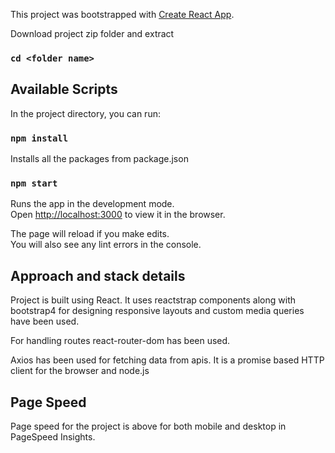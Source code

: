 This project was bootstrapped with [Create React App](https://github.com/facebook/create-react-app).

Download project zip folder and extract

### `cd <folder name>`

## Available Scripts

In the project directory, you can run:

### `npm install`

Installs all the packages from package.json

### `npm start`

Runs the app in the development mode.<br />
Open [http://localhost:3000](http://localhost:3000) to view it in the browser.

The page will reload if you make edits.<br />
You will also see any lint errors in the console.


## Approach and stack details 

Project is built using React. It uses reactstrap components along with bootstrap4 for designing responsive layouts and custom media queries have been used.

For handling routes react-router-dom has been used. 

Axios has been used for fetching data from apis. It is a promise based HTTP client for the browser and node.js

## Page Speed

Page speed for the project is above for both mobile and desktop in PageSpeed Insights.
